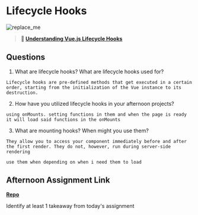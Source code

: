# Lifecycle Hooks

![replace_me](https://codeworks.blob.core.windows.net/public/assets/img/illustrations/placeholder.svg)

> **📖 [Understanding Vue.js Lifecycle Hooks](https://codeworksacademy.com/fs-student-guide/resources/wk6/03-Vue-Lifecycle-Hooks)**

## Questions

1. What are lifecycle hooks? What are lifecycle hooks used for?
```
Lifecycle hooks are pre-defined methods that get executed in a certain order, starting from the initialization of the Vue instance to its destruction.
```

2. How have you utilized lifecycle hooks in your afternoon projects?
```
using onMounts. setting functions in them and when the page is ready it will load said functions in the onMounts
```
3. What are mounting hooks? When might you use them?
```
They allow you to access your component immediately before and after the first render. They do not, however, run during server-side rendering

use them when depending on when i need them to load
```
## Afternoon Assignment Link

**[Repo](https://github.com/TriLe1122/Gifted-re-vue)**

Identify at least 1 takeaway from today's assignment
